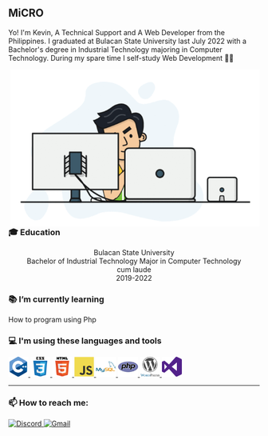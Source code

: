 ## MiCRO &nbsp;

Yo! I'm Kevin, A Technical Support and A Web Developer from the Philippines. I graduated at Bulacan State University last July 2022 with a Bachelor's degree in Industrial Technology majoring in Computer Technology. During my spare time I self-study Web Development :man_teacher:

<img align="right" alt="Developer GIF" src="https://github.com/boringdeveloper/boringdeveloper/blob/master/developer.gif?raw=true" width="500" height="auto" />





### 🎓 Education
<p align="center">
 Bulacan State University
<br>
 Bachelor of Industrial Technology 
 Major in Computer Technology
 <br>
 cum laude
 <br>
 2019-2022</p>

### 📚 I’m currently learning
How to program using Php



### 💻 I'm using these languages and tools
<p align="left"><a href="#" target="_blank"> <img src="https://raw.githubusercontent.com/devicons/devicon/master/icons/cplusplus/cplusplus-original.svg" alt="cplusplus" width="40" height="40"/> </a> 
<a href="#" target="_blank"> <img src="https://raw.githubusercontent.com/devicons/devicon/master/icons/css3/css3-original-wordmark.svg" alt="css3" width="40" height="40"/> </a> 
<a href="#" target="_blank"> <img src="https://raw.githubusercontent.com/devicons/devicon/master/icons/html5/html5-original-wordmark.svg" alt="html5" width="40" height="40"/> </a> 
<a href="#" target="_blank"> <img src="https://raw.githubusercontent.com/devicons/devicon/master/icons/javascript/javascript-original.svg" alt="javascript" width="40" height="40"/> </a> 
<a href="#" target="_blank"> <img src="https://github.com/devicons/devicon/blob/master/icons/mysql/mysql-original-wordmark.svg" alt="MySql" width="40" height="40"/> </a>
<a href="#" target="_blank"> <img src="https://github.com/devicons/devicon/blob/master/icons/php/php-original.svg" alt="PHP" width="40" height="40"/> </a>
<a href="#" target="_blank"> <img src="https://github.com/devicons/devicon/blob/master/icons/wordpress/wordpress-original.svg" alt="WordPress" width="40" height="40"/> </a>
<a href="#" target="_blank"> <img src="https://github.com/devicons/devicon/blob/master/icons/visualstudio/visualstudio-plain.svg" alt="Visual Studio" width="40" height="40"/> </a></p>
<hr>

### 📫 How to reach me:
<a href="https://discordapp.com/users/606436252425781287" target="_blank"> 
<img src="https://cdn.jsdelivr.net/npm/simple-icons@3.0.1/icons/discord.svg" alt="Discord" width="40" height="40"/> </a>
<a href="https://mail.google.com/mail/u/0/?fs=1&to=admiralkevin06@gmail.com&tf=cm" target="_blank"> 
<img src="https://cdn.jsdelivr.net/npm/simple-icons@3.0.1/icons/gmail.svg" alt="Gmail" width="40" height="40"/> </a>


 





<br />




